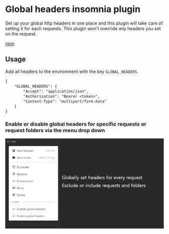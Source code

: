 # Global headers insomnia plugin

Set up your global http headers in one place and this plugin will take care of setting it for each requests. This plugin won't override any headers you set on the request.

[npm](https://www.npmjs.com/package/insomnia-plugin-global-headers)


## Usage

Add all headers to the environment with the key `GLOBAL_HEADERS`.

```
{
    "GLOBAL_HEADERS": {
        "Accept": "application/json",
        "Authorization": "Bearer <token>",
        "Content-Type": "multipart/form-data"
    }
}
```

### **Enable or disable global headers for specific requests or request folders  via the menu drop down**

![Enable or disable global headers menu screenshot](https://raw.githubusercontent.com/AnvarNazar/insomnia-plugin-global-headers/master/cover.png)
